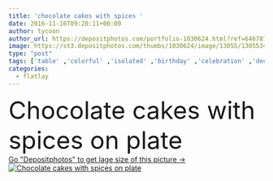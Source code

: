 ```yaml
---
title: 'chocolate cakes with spices '
date: 2016-11-16T09:20:11+00:00
author: tycoon
author_url: https://depositphotos.com/portfolio-1030624.html?ref=64678756
image: https://st3.depositphotos.com/thumbs/1030624/image/13055/130553436/api_thumb_450.jpg?forcejpeg=true
type: "post"
tags: ['table' ,'colorful' ,'isolated' ,'birthday' ,'celebration' ,'decorative' ,'holiday' ,'closeup' ,'party' ,'fresh' ,'brown' ,'food' ,'cuisine' ,'pastry' ,'plate' ,'delicious' ,'sweet' ,'baked' ,'yummy' ,'dessert' ,'snack' ,'nutrition' ,'gourmet' ,'home' ,'culinary' ,'Dieting' ,'unhealthy' ,'detailed' ,'junk' ,'chocolate' ,'bakery' ,'sugar' ,'fattening' ,'temptation' ,'treat' ,'made' ,'calories' ,'spices' ,'nourishment' ,'cocoa' ,'flavor' ,'Indulgence' ,'cookies' ,'cakes' ,'frosting' ,'cupcake' ,'cinnamon' ,'brownie' ,'anise' ,'flatlay' ]
categories: 
  - flatlay
---
```

<div aling="center">
            <font size="60"> Chocolate cakes with spices on plate</font>   
</div>
<div>
    <a href='https://st3.depositphotos.com/thumbs/1030624/image/13055/130553436/api_thumb_450.jpg?forcejpeg=true?ref=64678756' target=_blank > Go "Depositphotos" to get lage size of this picture ->
        <img href='https://st3.depositphotos.com/thumbs/1030624/image/13055/130553436/api_thumb_450.jpg?forcejpeg=true?ref=64678756' src='https://st3.depositphotos.com/1030624/13055/i/950/depositphotos_130553436-stock-photo-chocolate-cakes-with-spices.jpg?forcejpeg=true' alt='Chocolate cakes with spices on plate' >
    </a>
</div>
